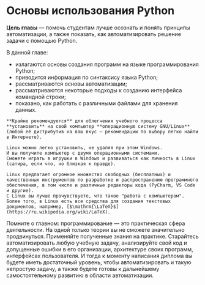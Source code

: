 # Основы использования Python

**Цель главы** — помочь студентам лучше осознать и понять принципы автоматизации, а также показать, как автоматизировать решение задачи с помощью Python.

В данной главе:

* излагаются основы создания программ на языке программирования Python;
* приводится информация по синтаксису языка Python;
* рассматриваются основы автоматизации;
* рассматриваются некоторые подходы к созданию интерфейса командной строки;
* показано, как работать с различными файлами для хранения данных.

```{important}
**Крайне рекомендуется** для облегчения учебного процесса **установить** на свой компьютер **операционную систему GNU/Linux** (любой её дистрибутив на ваш вкус — рекомендации по выбору легко найти в Интернете).

Linux можно легко установить, не удаляя при этом Windows.
И вы получите компьютер с двумя операционными системами.
Сможете играть в игрушки в Windows и развиваться как личность в Linux (сатира, если что, но близкая к правде).

Linux предлагает огромное множество свободных (бесплатных) и качественных инструментов по разработке и распространению программного обеспечения, в том числе и различные редакторы кода (PyCharm, VS Code и другие).
С Linux вы лучше прочувствуете, что такое "работа с компьютером".
Более того, в Linux есть все средства для создания текстовых документов, например, [$\mathrm{\LaTeX}$](https://ru.wikipedia.org/wiki/LaTeX).
```

Помните о главном: программирование — это практическая сфера деятельности.
На одной только теории вы не сможете значительно продвинуться.
Применяйте полученные знания на практике.
Старайтесь автоматизировать любую учебную задачу, анализируйте свой код и допущенные ошибки в его организации, архитектуре своих программ, интерфейсах пользователя.
И тогда к моменту написания диплома вы будете иметь достаточный уровень, чтобы автоматизировать и такую непростую задачу, а также будете готовы к дальнейшему самостоятельному развитию в области автоматизации.
